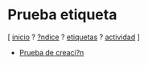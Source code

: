 # Prueba etiqueta
[ [inicio](https://github.com/jucardus/jucardus.github.io/blob/main/index.md) ? [?ndice](https://github.com/jucardus/jucardus.github.io/blob/main/indice.md) ? [etiquetas](https://github.com/jucardus/jucardus.github.io/blob/main/etiquetas.md) ? [actividad](https://github.com/jucardus/jucardus.github.io/blob/main/actividad.md) ]

* [Prueba de creaci?n](https://github.com/jucardus/jucardus.github.io/blob/main/p/r/u/prueba.md)
